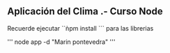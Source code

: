 ## Aplicación del Clima .- Curso Node


Recuerde ejecutar ``ǹpm install ``` para las librerias

'''
node app -d "Marin pontevedra"
'''
